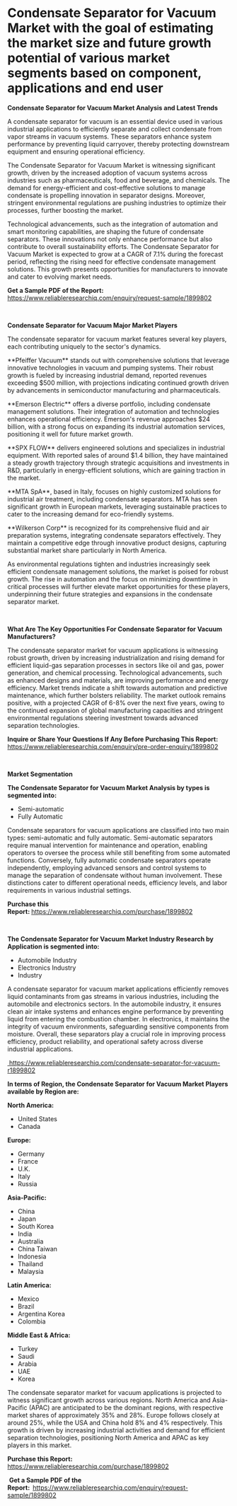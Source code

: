 <p><h1>Condensate Separator for Vacuum Market with the goal of estimating the market size and future growth potential of various market segments based on component, applications and end user</h1></p><p><strong>Condensate Separator for Vacuum Market Analysis and Latest Trends</strong></p>
<p><p>A condensate separator for vacuum is an essential device used in various industrial applications to efficiently separate and collect condensate from vapor streams in vacuum systems. These separators enhance system performance by preventing liquid carryover, thereby protecting downstream equipment and ensuring operational efficiency. </p><p>The Condensate Separator for Vacuum Market is witnessing significant growth, driven by the increased adoption of vacuum systems across industries such as pharmaceuticals, food and beverage, and chemicals. The demand for energy-efficient and cost-effective solutions to manage condensate is propelling innovation in separator designs. Moreover, stringent environmental regulations are pushing industries to optimize their processes, further boosting the market.</p><p>Technological advancements, such as the integration of automation and smart monitoring capabilities, are shaping the future of condensate separators. These innovations not only enhance performance but also contribute to overall sustainability efforts. The Condensate Separator for Vacuum Market is expected to grow at a CAGR of 7.1% during the forecast period, reflecting the rising need for effective condensate management solutions. This growth presents opportunities for manufacturers to innovate and cater to evolving market needs.</p></p>
<p><strong>Get a Sample PDF of the Report:&nbsp;</strong> <a href="https://www.reliableresearchiq.com/enquiry/request-sample/1899802?utm_campaign=2449&utm_medium=2&utm_source=Github&utm_content=ia&utm_term=12042025&utm_id=condensate-separator-for-vacuum">https://www.reliableresearchiq.com/enquiry/request-sample/1899802</a></p>
<p>&nbsp;</p>
<p><strong>Condensate Separator for Vacuum Major Market Players</strong></p>
<p><p>The condensate separator for vacuum market features several key players, each contributing uniquely to the sector's dynamics. </p><p>**Pfeiffer Vacuum** stands out with comprehensive solutions that leverage innovative technologies in vacuum and pumping systems. Their robust growth is fueled by increasing industrial demand, reported revenues exceeding $500 million, with projections indicating continued growth driven by advancements in semiconductor manufacturing and pharmaceuticals.</p><p>**Emerson Electric** offers a diverse portfolio, including condensate management solutions. Their integration of automation and technologies enhances operational efficiency. Emerson's revenue approaches $24 billion, with a strong focus on expanding its industrial automation services, positioning it well for future market growth.</p><p>**SPX FLOW** delivers engineered solutions and specializes in industrial equipment. With reported sales of around $1.4 billion, they have maintained a steady growth trajectory through strategic acquisitions and investments in R&D, particularly in energy-efficient solutions, which are gaining traction in the market.</p><p>**MTA SpA**, based in Italy, focuses on highly customized solutions for industrial air treatment, including condensate separators. MTA has seen significant growth in European markets, leveraging sustainable practices to cater to the increasing demand for eco-friendly systems.</p><p>**Wilkerson Corp** is recognized for its comprehensive fluid and air preparation systems, integrating condensate separators effectively. They maintain a competitive edge through innovative product designs, capturing substantial market share particularly in North America.</p><p>As environmental regulations tighten and industries increasingly seek efficient condensate management solutions, the market is poised for robust growth. The rise in automation and the focus on minimizing downtime in critical processes will further elevate market opportunities for these players, underpinning their future strategies and expansions in the condensate separator market.</p></p>
<p>&nbsp;</p>
<p><strong>What Are The Key Opportunities For Condensate Separator for Vacuum Manufacturers?</strong></p>
<p><p>The condensate separator market for vacuum applications is witnessing robust growth, driven by increasing industrialization and rising demand for efficient liquid-gas separation processes in sectors like oil and gas, power generation, and chemical processing. Technological advancements, such as enhanced designs and materials, are improving performance and energy efficiency. Market trends indicate a shift towards automation and predictive maintenance, which further bolsters reliability. The market outlook remains positive, with a projected CAGR of 6-8% over the next five years, owing to the continued expansion of global manufacturing capacities and stringent environmental regulations steering investment towards advanced separation technologies.</p></p>
<p><strong>Inquire or Share Your Questions If Any Before Purchasing This Report:</strong> <a href="https://www.reliableresearchiq.com/enquiry/pre-order-enquiry/1899802?utm_campaign=2449&utm_medium=2&utm_source=Github&utm_content=ia&utm_term=12042025&utm_id=condensate-separator-for-vacuum">https://www.reliableresearchiq.com/enquiry/pre-order-enquiry/1899802</a></p>
<p>&nbsp;</p>
<p><strong>Market Segmentation</strong></p>
<p><strong>The Condensate Separator for Vacuum Market Analysis by types is segmented into:</strong></p>
<p><ul><li>Semi-automatic</li><li>Fully Automatic</li></ul></p>
<p><p>Condensate separators for vacuum applications are classified into two main types: semi-automatic and fully automatic. Semi-automatic separators require manual intervention for maintenance and operation, enabling operators to oversee the process while still benefiting from some automated functions. Conversely, fully automatic condensate separators operate independently, employing advanced sensors and control systems to manage the separation of condensate without human involvement. These distinctions cater to different operational needs, efficiency levels, and labor requirements in various industrial settings.</p></p>
<p><strong>Purchase this Report:&nbsp;</strong><a href="https://www.reliableresearchiq.com/purchase/1899802?utm_campaign=2449&utm_medium=2&utm_source=Github&utm_content=ia&utm_term=12042025&utm_id=condensate-separator-for-vacuum">https://www.reliableresearchiq.com/purchase/1899802</a></p>
<p>&nbsp;</p>
<p><strong>The Condensate Separator for Vacuum Market Industry Research by Application is segmented into:</strong></p>
<p><ul><li>Automobile Industry</li><li>Electronics Industry</li><li>Industry</li></ul></p>
<p><p>A condensate separator for vacuum market applications efficiently removes liquid contaminants from gas streams in various industries, including the automobile and electronics sectors. In the automobile industry, it ensures clean air intake systems and enhances engine performance by preventing liquid from entering the combustion chamber. In electronics, it maintains the integrity of vacuum environments, safeguarding sensitive components from moisture. Overall, these separators play a crucial role in improving process efficiency, product reliability, and operational safety across diverse industrial applications.</p></p>
<p><a href="https://www.reliableresearchiq.com/condensate-separator-for-vacuum-r1899802?utm_campaign=2449&utm_medium=2&utm_source=Github&utm_content=ia&utm_term=12042025&utm_id=condensate-separator-for-vacuum">&nbsp;https://www.reliableresearchiq.com/condensate-separator-for-vacuum-r1899802</a></p>
<p><strong>In terms of Region, the Condensate Separator for Vacuum Market Players available by Region are:</strong></p>
<p>
    <p> <strong> North America: </strong>
        <ul>
            <li>United States</li>
            <li>Canada</li>
        </ul>
        </p> 
    <p> <strong> Europe: </strong>
        <ul>
            <li>Germany</li>
            <li>France</li>
            <li>U.K.</li>
            <li>Italy</li>
            <li>Russia</li>
        </ul>
        </p> 
    <p> <strong> Asia-Pacific: </strong>
        <ul>
            <li>China</li>
            <li>Japan</li>
            <li>South Korea</li>
            <li>India</li>
            <li>Australia</li>
            <li>China Taiwan</li>
            <li>Indonesia</li>
            <li>Thailand</li>
            <li>Malaysia</li>
        </ul>
        </p> 
    <p> <strong> Latin America: </strong>
        <ul>
            <li>Mexico</li>
            <li>Brazil</li>
            <li>Argentina Korea</li>
            <li>Colombia</li>
        </ul>
        </p> 
    <p> <strong> Middle East & Africa: </strong>
        <ul>
            <li>Turkey</li>
            <li>Saudi</li>
            <li>Arabia</li>
            <li>UAE</li>
            <li>Korea</li>
        </ul>
    </p>
    </p>
<p><p>The condensate separator market for vacuum applications is projected to witness significant growth across various regions. North America and Asia-Pacific (APAC) are anticipated to be the dominant regions, with respective market shares of approximately 35% and 28%. Europe follows closely at around 25%, while the USA and China hold 8% and 4% respectively. This growth is driven by increasing industrial activities and demand for efficient separation technologies, positioning North America and APAC as key players in this market.</p></p>
<p><strong>Purchase this Report: </strong><a href="https://www.reliableresearchiq.com/purchase/1899802?utm_campaign=2449&utm_medium=2&utm_source=Github&utm_content=ia&utm_term=12042025&utm_id=condensate-separator-for-vacuum">https://www.reliableresearchiq.com/purchase/1899802</a></p>
<p>&nbsp;<strong>Get a Sample PDF of the Report:&nbsp;&nbsp;</strong><a href="https://www.reliableresearchiq.com/enquiry/request-sample/1899802?utm_campaign=2449&utm_medium=2&utm_source=Github&utm_content=ia&utm_term=12042025&utm_id=condensate-separator-for-vacuum">https://www.reliableresearchiq.com/enquiry/request-sample/1899802</a></p>
<p><strong></strong></p>
<p><p></p><p></p><p></p></p>